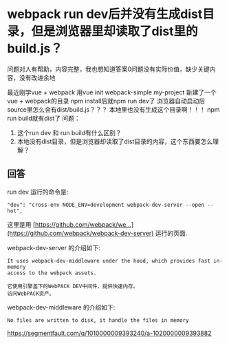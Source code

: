# webpack run dev后并没有生成dist目录，但是浏览器里却读取了dist里的build.js？

问题对人有帮助，内容完整，我也想知道答案0问题没有实际价值，缺少关键内容，没有改进余地

最近刚学vue + webpack
用vue init webpack-simple my-project 新建了一个vue + webpack的目录
npm install后就npm run dev了
浏览器自动启动后source里怎么会有dist/build.js？？？
本地里也没有生成这个目录啊！！！
npm run build就有dist了
问题：

1. 这个run dev 和 run build有什么区别？
2. 本地没有dist目录，但是浏览器却读取了dist目录的内容，这个东西要怎么理解？

## 回答

run dev 运行的命令是:

```
"dev": "cross-env NODE_ENV=development webpack-dev-server --open --hot",
```

这里是用 [https://github.com/webpack/we...](https://github.com/webpack/webpack-dev-server) 运行的页面.

webpack-dev-server 的介绍如下:

```
It uses webpack-dev-middleware under the hood, which provides fast in-memory 
access to the webpack assets.

它使用引擎盖下的WebPACK DEV中间件，提供快速内存。
访问WebPACK资产。
```



webpack-dev-middleware 的介绍如下:

```
No files are written to disk, it handle the files in memory
```





https://segmentfault.com/q/1010000009393240/a-1020000009393882